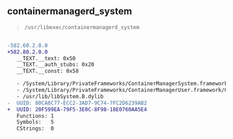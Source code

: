 ## containermanagerd_system

> `/usr/libexec/containermanagerd_system`

```diff

-582.60.2.0.0
+582.80.2.0.0
   __TEXT.__text: 0x50
   __TEXT.__auth_stubs: 0x20
   __TEXT.__const: 0x58

   - /System/Library/PrivateFrameworks/ContainerManagerSystem.framework/ContainerManagerSystem
   - /System/Library/PrivateFrameworks/ContainerManagerUser.framework/ContainerManagerUser
   - /usr/lib/libSystem.B.dylib
-  UUID: 80CA8C77-ECC2-3AD7-9C74-7FC2D6239AB2
+  UUID: 20F599EA-79F5-3E0C-8F98-18E0760AA5E4
   Functions: 1
   Symbols:   5
   CStrings:  0

```
